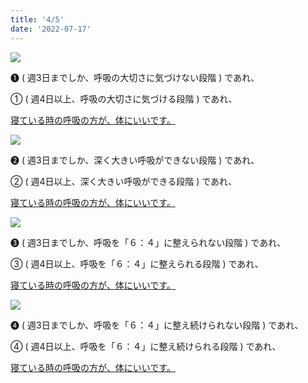 ```yaml
---
title: '4/5'
date: '2022-07-17'
---
```

![](/images/a_01_.jpg)

➊ ( 週3日までしか、呼吸の大切さに気づけない段階 ) であれ、

① ( 週4日以上、呼吸の大切さに気づける段階 ) であれ、

[寝ている時の呼吸の方が、体にいいです。]()

![](/images/a_02_.jpg)

➋ ( 週3日までしか、深く大きい呼吸ができない段階 ) であれ、

② ( 週4日以上、深く大きい呼吸ができる段階 ) であれ、

[寝ている時の呼吸の方が、体にいいです。]()

![](/images/a_03_.jpg)

➌ ( 週3日までしか、呼吸を「６：４」に整えられない段階 ) であれ、

③ ( 週4日以上、呼吸を「６：４」に整えられる段階 ) であれ、

[寝ている時の呼吸の方が、体にいいです。]()

![](/images/a_04_.jpg)

➍ ( 週3日までしか、呼吸を「６：４」に整え続けられない段階 ) であれ、

④ ( 週4日以上、呼吸を「６：４」に整え続けられる段階 ) であれ、

[寝ている時の呼吸の方が、体にいいです。]()
